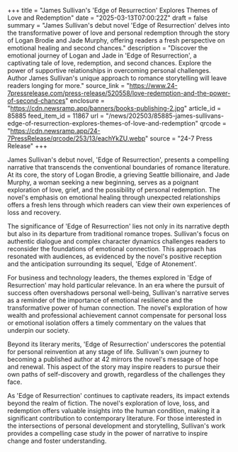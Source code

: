 +++
title = "James Sullivan's 'Edge of Resurrection' Explores Themes of Love and Redemption"
date = "2025-03-13T07:00:22Z"
draft = false
summary = "James Sullivan's debut novel 'Edge of Resurrection' delves into the transformative power of love and personal redemption through the story of Logan Brodie and Jade Murphy, offering readers a fresh perspective on emotional healing and second chances."
description = "Discover the emotional journey of Logan and Jade in 'Edge of Resurrection', a captivating tale of love, redemption, and second chances. Explore the power of supportive relationships in overcoming personal challenges. Author James Sullivan's unique approach to romance storytelling will leave readers longing for more."
source_link = "https://www.24-7pressrelease.com/press-release/520558/love-redemption-and-the-power-of-second-chances"
enclosure = "https://cdn.newsramp.app/banners/books-publishing-2.jpg"
article_id = 85885
feed_item_id = 11867
url = "/news/202503/85885-james-sullivans-edge-of-resurrection-explores-themes-of-love-and-redemption"
qrcode = "https://cdn.newsramp.app/24-7PressRelease/qrcode/253/13/eachYkZU.webp"
source = "24-7 Press Release"
+++

<p>James Sullivan's debut novel, 'Edge of Resurrection', presents a compelling narrative that transcends the conventional boundaries of romance literature. At its core, the story of Logan Brodie, a grieving Seattle billionaire, and Jade Murphy, a woman seeking a new beginning, serves as a poignant exploration of love, grief, and the possibility of personal redemption. The novel's emphasis on emotional healing through unexpected relationships offers a fresh lens through which readers can view their own experiences of loss and recovery.</p><p>The significance of 'Edge of Resurrection' lies not only in its narrative depth but also in its departure from traditional romance tropes. Sullivan's focus on authentic dialogue and complex character dynamics challenges readers to reconsider the foundations of emotional connection. This approach has resonated with audiences, as evidenced by the novel's positive reception and the anticipation surrounding its sequel, 'Edge of Atonement'.</p><p>For business and technology leaders, the themes explored in 'Edge of Resurrection' may hold particular relevance. In an era where the pursuit of success often overshadows personal well-being, Sullivan's narrative serves as a reminder of the importance of emotional resilience and the transformative power of human connection. The novel's exploration of how wealth and professional achievement cannot compensate for personal loss or emotional isolation offers a timely commentary on the values that underpin our society.</p><p>Beyond its literary merits, 'Edge of Resurrection' underscores the potential for personal reinvention at any stage of life. Sullivan's own journey to becoming a published author at 42 mirrors the novel's message of hope and renewal. This aspect of the story may inspire readers to pursue their own paths of self-discovery and growth, regardless of the challenges they face.</p><p>As 'Edge of Resurrection' continues to captivate readers, its impact extends beyond the realm of fiction. The novel's exploration of love, loss, and redemption offers valuable insights into the human condition, making it a significant contribution to contemporary literature. For those interested in the intersections of personal development and storytelling, Sullivan's work provides a compelling case study in the power of narrative to inspire change and foster understanding.</p>